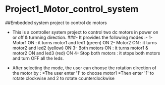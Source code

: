 # Project1_Motor_control_system
##Embedded system project to control dc motors
- This is a controller system project to control two dc motors 
in power on or off & turnning direction.
###- It provides the following modes :-
1- Motor1 ON : it turns motor1 and led1 (green)  ON
2- Motor2 ON : it turns motor2 and led2 (yellow) ON
3- Both motors ON : it turns motor1 & motor2 ON and led3 (red) ON
4- Stop both motors : it stops both motors and turn OFF all the leds.

- After selecting the mode, the user can choose the rotation direction of the motor by :
*The user enter '1' to choose motor1
*Then enter '1' to rotate clockwise and 2 to rotate counterclockwise
